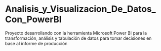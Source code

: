 # Analisis_y_Visualizacion_De_Datos_Con_PowerBI
Proyecto desarrollando con la herramienta Microsoft Power BI para la transformación, análisis y tabulación de datos para tomar decisiones en base al informe de producción
